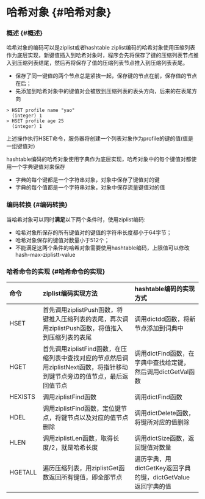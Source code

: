 # 哈希对象 {#哈希对象}

### 概述 {#概述}

哈希对象的编码可以是ziplist或者hashtable ziplist编码的哈希对象使用压缩列表作为底层实现，新键值插入到哈希对象时，程序会先将保存了键的压缩列表节点推入到压缩列表结尾，然后再将保存了值的压缩列表节点推入到压缩列表表尾。

* 保存了同一键值的两个节点总是紧挨一起，保存键的节点在前，保存值的节点在后；
* 先添加到哈希对象中的键值对会被放到压缩列表的表头方向，后来的在表尾方向

```
> HSET profile name "yao"
  (integer) 1
> HSET profile age 25
  (integer) 1
```

上述操作执行HSET命令，服务器将创建一个列表对象作为profile的键的值\(值是一组键值对\)

hashtable编码的哈希对象使用字典作为底层实现，哈希对象中的每个键值对都使用一个字典键值对来保存

* 字典的每个键都是一个字符串对象，对象中保存了键值对的键
* 字典的每个值都是一个字符串对象，对象中保存流量键值对的值

### 编码转换 {#编码转换}

当哈希对象可以同时**满足**以下两个条件时，使用ziplist编码:

* 哈希对象所保存的所有键值对的键值的字符串长度都小于64字节；
* 哈希对象保存的键值对数量小于512个；
* 不能满足这两个条件的哈希对象需要使用hashtable编码，上限值可以修改 hash-max-ziplistt-value

### 哈希命令的实现 {#哈希命令的实现}

| 命令 | ziplist编码实现方法 | hashtable编码的实现方式 |
| :--- | :--- | :--- |
| HSET | 首先调用ziplistPush函数，将键推入压缩列表的表尾，再次调用ziplistPush函数，将值推入到压缩列表的表尾 | 调用dictdd函数，将新节点添加到词典中 |
| HGET | 首先调用ziplistFind函数，在压缩列表中查找对应的节点然后调用ziplistNext函数，将指针移动到键节点旁边的值节点，最后返回值节点 | 调用dictFind函数，在字典中查找给定键，然后调用dictGetVal函数 |
| HEXISTS | 调用ziplistFind函数 | 调用dictFind函数 |
| HDEL | 调用ziplistFind函数，定位键节点，将键节点以及对应的值节点删除 | 调用dictDelete函数，将键所对应的值删除 |
| HLEN | 调用ziplistLen函数，取得长度/2，就是哈希长度 | 调用dictSize函数，返回键值对数量 |
| HGETALL | 遍历压缩列表，用ziplistGet函数返回所有键值，即全部节点 | 遍历字典，用dictGetKey返回字典的键，dictGetValue返回字典的值 |



